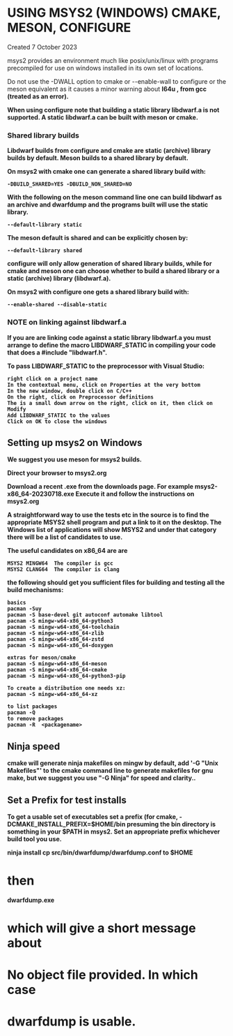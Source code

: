 # USING MSYS2 (WINDOWS) CMAKE, MESON, CONFIGURE

Created 7 October 2023

msys2 provides an environment much like posix/unix/linux
with programs precompiled for use on windows
installed in its own set of locations.

Do not use the -DWALL option to cmake or
--enable-wall to configure or the meson
equivalent as it causes a minor warning
about <b>I64u , from gcc
(treated as an error).

When using configure note that building a static
library libdwarf.a is not supported. A static
libdwarf.a can be built with meson or cmake.

### Shared library builds
Libdwarf builds from configure
and cmake  are static (archive) library builds
by default.
Meson builds to a shared library by default.

On msys2 with cmake one can generate a shared library
build with: 

    -DBUILD_SHARED=YES -DBUILD_NON_SHARED=NO


With the following on the meson command line
one can build libdwarf as an archive and dwarfdump and the
programs built will use the static library.

    --default-library static


The meson default is shared and can be explicitly
chosen by:

    --default-library shared

configure will only allow generation of shared library
builds, while for cmake and meson one can choose
whether to build a shared library or a static (archive) library
(libdwarf.a).

On msys2 with configure one gets a shared library build with:

    --enable-shared --disable-static

### NOTE on linking against libdwarf.a

If you are are linking code against a static 
library libdwarf.a you must arrange to define the
macro LIBDWARF_STATIC in compiling your code that
does a #include "libdwarf.h".

To pass LIBDWARF_STATIC to the preprocessor with Visual Studio:

    right click on a project name
    In the contextual menu, click on Properties at the very bottom
    In the new window, double click on C/C++
    On the right, click on Preprocessor definitions
    The is a small down arrow on the right, click on it, then click on Modify
    Add LIBDWARF_STATIC to the values
    Click on OK to close the windows


## Setting up msys2 on Windows

We suggest you use meson for  msys2 builds.

Direct your browser to msys2.org

Download a recent .exe from the downloads page.
For example msys2-x86_64-20230718.exe
Execute it and follow the instructions on msys2.org

A straightforward way to use the tests etc in
the source is to find the appropriate MSYS2
shell program and put a link to it on the desktop.
The Windows list of applications will show MSYS2
and under that category there will be a list of
candidates to use.

The useful candidates on x86_64 are are

    MSYS2 MINGW64  The compiler is gcc
    MSYS2 CLANG64  The compiler is clang

the following should get you sufficient files for
building and testing all the build mechanisms:

    basics
    pacman -Suy
    pacman -S base-devel git autoconf automake libtool
    pacnam -S mingw-w64-x86_64-python3 
    pacman -S mingw-w64-x86_64-toolchain
    pacman -S mingw-w64-x86_64-zlib 
    pacman -S mingw-w64-x86_64-zstd 
    pacman -S mingw-w64-x86_64-doxygen

    extras for meson/cmake
    pacman -S mingw-w64-x86_64-meson
    pacman -S mingw-w64-x86_64-cmake
    pacnam -S mingw-w64-x86_64-python3-pip

    To create a distribution one needs xz:
    pacman -S mingw-w64-x86_64-xz

    to list packages
    pacman -Q 
    to remove packages
    pacman -R  <packagename>

## Ninja speed

cmake will generate ninja makefiles on mingw by default, add
'-G "Unix Makefiles"' to the cmake command line to
generate makefiles for gnu make, but we suggest you
use "-G Ninja" for speed and clarity..

## Set a Prefix for test installs

To get a usable set of executables
set a prefix (for cmake,
-DCMAKE_INSTALL_PREFIX=$HOME/bin
presuming the bin directory
is something in your $PATH in msys2.
Set an appropriate prefix whichever
build tool you use.

  ninja install
  cp src/bin/dwarfdump/dwarfdump.conf to $HOME
  # then
  dwarfdump.exe
  # which will give a short message  about
  # No object file provided. In which case 
  # dwarfdump is usable.

